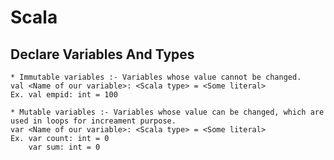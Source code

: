 # Scala

## Declare Variables And Types

    * Immutable variables :- Variables whose value cannot be changed.
    val <Name of our variable>: <Scala type> = <Some literal>
    Ex. val empid: int = 100
    
    * Mutable variables :- Variables whose value can be changed, which are used in loops for increament purpose.
    var <Name of our variable>: <Scala type> = <Some literal>
    Ex. var count: int = 0
        var sum: int = 0




